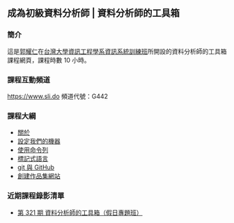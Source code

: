 ## 成為初級資料分析師 | 資料分析師的工具箱

### 簡介

這是[郭耀仁](https://www.facebook.com/yaojen.kuo.1)在[台灣大學資訊工程學系資訊系統訓練班](https://www.csie.ntu.edu.tw/train/)所開設的資料分析師的工具箱課程網頁，課程時數 10 小時。

<!--

### 評分標準

- 一個作業的分數為 25 分
- 70 分即可獲得證書，作業請上傳至 Google 表單
- 作業繳交期限為課程結束後一週內，如遇長假期（春節、連假）則順延

### 作業上傳表單

- [321 期假日下午班](https://forms.gle/Pc2csi5X283urXwv7)
- [319 期假日下午班](https://forms.gle/ymgTzpi758kKBBK97)
- [315 期暑期密集班](https://forms.gle/wSPvWDXeMaJYAH4Q7)
- [312 期假日下午班](https://forms.gle/xrh3SkSV9WszWdMm9)
- [311 期假日下午班](https://forms.gle/m3C59C9saYFJSHfm7)
- [309 期寒假密集班](https://goo.gl/forms/S2YXpZxn9JwH2e3E3)
- [307 期平日夜間班](https://goo.gl/forms/ieo3plwIY8MIF5zm1)

-->

### 課程互動頻道

<https://www.sli.do> 頻道代號：G442

### 課程大綱

- [關於](https://yaojenkuo.io/00-about.slides.html)
- [設定我們的機器](01-setting-up-our-machine.slides.html)
- [使用命令列](02-using-the-command-line.slides.html)
- [標記式語言](03-markup-languages.slides.html)
- [git 與 GitHub](04-git-and-github.slides.html)
- [創建作品集網站](05-build-portfolio-sites.slides.html)

<!--

### 延伸閱讀

- [進擊的資料科學](https://www.books.com.tw/products/0010827812)
- [進擊的資料科學：網頁版](https://www.datainpoint.com/data-science-in-action/)
- [Python Data Science Handbook](https://www.amazon.com/Python-Data-Science-Handbook-Essential/dp/1491912057)
- [DataCamp](https://www.datacamp.com?tap_a=5644-dce66f&tap_s=194899-1fb421)

-->

### 近期課程錄影清單

- [第 321 期 資料分析師的工具箱（假日專題班）](https://www.youtube.com/playlist?list=PLEq7iw5uOtuVbGSEnsPyausHK2k75eQuU)